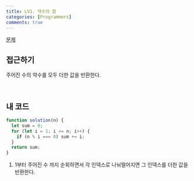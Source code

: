 ```yaml
---
title: LV1. 약수의 합
categories: [Programmers]
comments: true
---
```


[문제](https://programmers.co.kr/learn/courses/30/lessons/12928)

## 접근하기

주어진 수의 약수를 모두 더한 값을 반환한다.

<br>

## 내 코드

```js
function solution(n) {
  let sum = 0;
  for (let i = 1; i <= n; i++) {
    if (n % i === 0) sum += i;
  }
  return sum;
}
```

1. 1부터 주어진 수 까지 순회하면서 각 인덱스로 나눠떨어지면 그 인덱스를 더한 값을 반환한다.
